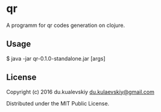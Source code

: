 # qr

A programm for qr codes generation on clojure.

## Usage

$ java -jar qr-0.1.0-standalone.jar [args]

## License

Copyright (c) 2016 du.kualevskiy <du.kulaevskiy@gmail.com>

Distributed under the MIT Public License.
